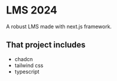 # LMS 2024

A robust LMS made with next.js framework.

## That project includes
- chadcn
- tailwind css
- typescript
